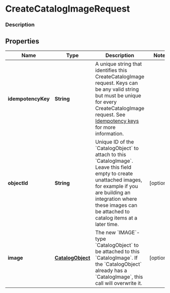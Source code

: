 
# CreateCatalogImageRequest

### Description



## Properties
Name | Type | Description | Notes
------------ | ------------- | ------------- | -------------
**idempotencyKey** | **String** | A unique string that identifies this CreateCatalogImage request. Keys can be any valid string but must be unique for every CreateCatalogImage request.  See [Idempotency keys](https://developer.squareup.com/docs/basics/api101/idempotency) for more information. | 
**objectId** | **String** | Unique ID of the &#x60;CatalogObject&#x60; to attach to this &#x60;CatalogImage&#x60;. Leave this field empty to create unattached images, for example if you are building an integration where these images can be attached to catalog items at a later time. |  [optional]
**image** | [**CatalogObject**](CatalogObject.md) | The new &#x60;IMAGE&#x60;-type &#x60;CatalogObject&#x60; to be attached to this &#x60;CatalogImage&#x60;. If the &#x60;CatalogObject&#x60; already has a &#x60;CatalogImage&#x60;, this call will overwrite it. |  [optional]



